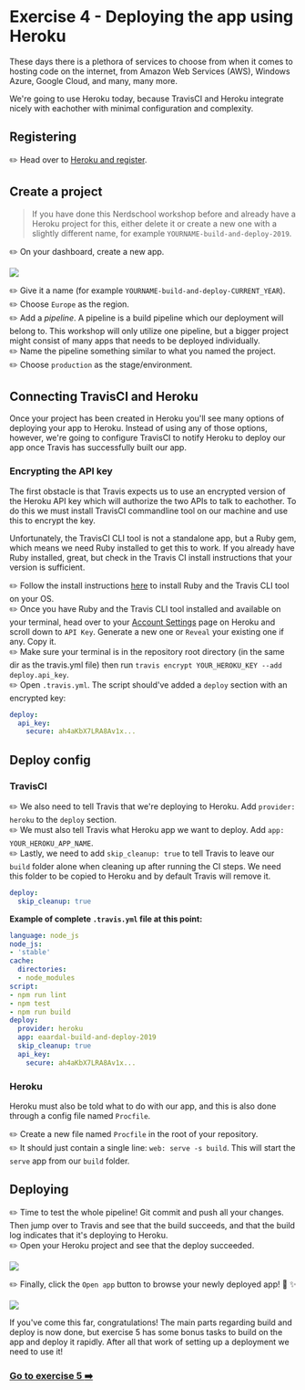 # Exercise 4 - Deploying the app using Heroku

These days there is a plethora of services to choose from when it comes to hosting code on the internet, from Amazon Web Services (AWS), Windows Azure, Google Cloud, and many, many more.

We're going to use Heroku today, because TravisCI and Heroku integrate nicely with eachother with minimal configuration and complexity.

## Registering

:pencil2: Head over to [Heroku and register](https://www.heroku.com/).

## Create a project

> If you have done this Nerdschool workshop before and already have a Heroku project for this, either delete it or create a new one with a slightly different name, for example `YOURNAME-build-and-deploy-2019`.

:pencil2: On your dashboard, create a new app.

![](./images/heroku01.png)

:pencil2: Give it a name (for example `YOURNAME-build-and-deploy-CURRENT_YEAR`).  
:pencil2: Choose `Europe` as the region.  
:pencil2: Add a _pipeline_. A pipeline is a build pipeline which our deployment will belong to. This workshop will only utilize one pipeline, but a bigger project might consist of many apps that needs to be deployed individually.  
:pencil2: Name the pipeline something similar to what you named the project.  
:pencil2: Choose `production` as the stage/environment.

## Connecting TravisCI and Heroku

Once your project has been created in Heroku you'll see many options of deploying your app to Heroku. Instead of using any of those options, however, we're going to configure TravisCI to notify Heroku to deploy our app once Travis has successfully built our app.

### Encrypting the API key

The first obstacle is that Travis expects us to use an encrypted version of the Heroku API key which will authorize the two APIs to talk to eachother. To do this we must install TravisCI commandline tool on our machine and use this to encrypt the key.

Unfortunately, the TravisCI CLI tool is not a standalone app, but a Ruby gem, which means we need Ruby installed to get this to work. If you already have Ruby installed, great, but check in the Travis CI install instructions that your version is sufficient.

:pencil2: Follow the install instructions [here](https://github.com/travis-ci/travis.rb#installation) to install Ruby and the Travis CLI tool on your OS.  
:pencil2: Once you have Ruby and the Travis CLI tool installed and available on your terminal, head over to your [Account Settings](https://dashboard.heroku.com/account) page on Heroku and scroll down to `API Key`. Generate a new one or `Reveal` your existing one if any. Copy it.  
:pencil2: Make sure your terminal is in the repository root directory (in the same dir as the travis.yml file) then run `travis encrypt YOUR_HEROKU_KEY --add deploy.api_key`.  
:pencil2: Open `.travis.yml`. The script should've added a `deploy` section with an encrypted key:

```yml
deploy:
  api_key:
    secure: ah4aKbX7LRA8Av1x...
```

## Deploy config

### TravisCI

:pencil2: We also need to tell Travis that we're deploying to Heroku. Add `provider: heroku` to the `deploy` section.  
:pencil2: We must also tell Travis what Heroku app we want to deploy. Add `app: YOUR_HEROKU_APP_NAME`.  
:pencil2: Lastly, we need to add `skip_cleanup: true` to tell Travis to leave our `build` folder alone when cleaning up after running the CI steps. We need this folder to be copied to Heroku and by default Travis will remove it.

```yml
deploy:
  skip_cleanup: true
```

**Example of complete `.travis.yml` file at this point:**

```yml
language: node_js
node_js:
- 'stable'
cache:
  directories:
  - node_modules
script:
- npm run lint
- npm test
- npm run build
deploy:
  provider: heroku
  app: eaardal-build-and-deploy-2019
  skip_cleanup: true
  api_key:
    secure: ah4aKbX7LRA8Av1x...
```

### Heroku

Heroku must also be told what to do with our app, and this is also done through a config file named `Procfile`.

:pencil2: Create a new file named `Procfile` in the root of your repository.  
:pencil2: It should just contain a single line: `web: serve -s build`. This will start the `serve` app from our `build` folder.

## Deploying

:pencil2: Time to test the whole pipeline! Git commit and push all your changes. Then jump over to Travis and see that the build succeeds, and that the build log indicates that it's deploying to Heroku.  
:pencil2: Open your Heroku project and see that the deploy succeeded.

![](./images/heroku02.png)

:pencil2: Finally, click the `Open app` button to browse your newly deployed app! :tada: :sparkles:

![](./images/heroku03.png)

If you've come this far, congratulations! The main parts regarding build and deploy is now done, but exercise 5 has some bonus tasks to build on the app and deploy it rapidly. After all that work of setting up a deployment we need to use it!

### [Go to exercise 5 :arrow_right:](./exercise_5.md)
